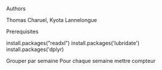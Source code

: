 Authors

Thomas Charuel, Kyota Lannelongue

Prerequisites

install.packages("readxl")
install.packages('lubridate')
install.packages('dplyr)

Grouper par semaine
Pour chaque semaine mettre compteur